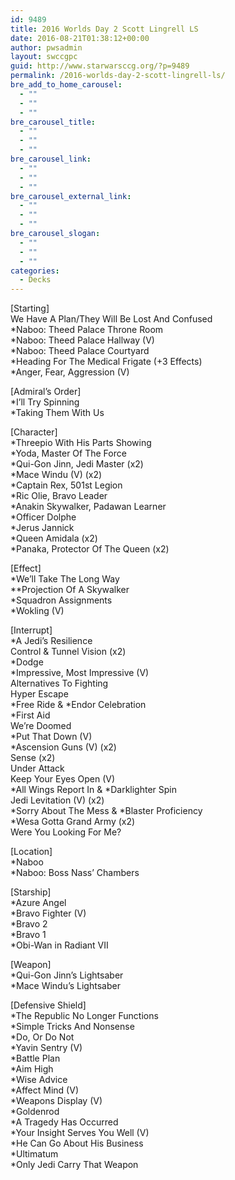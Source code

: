 ```yaml
---
id: 9489
title: 2016 Worlds Day 2 Scott Lingrell LS
date: 2016-08-21T01:38:12+00:00
author: pwsadmin
layout: swccgpc
guid: http://www.starwarsccg.org/?p=9489
permalink: /2016-worlds-day-2-scott-lingrell-ls/
bre_add_to_home_carousel:
  - ""
  - ""
  - ""
bre_carousel_title:
  - ""
  - ""
  - ""
bre_carousel_link:
  - ""
  - ""
  - ""
bre_carousel_external_link:
  - ""
  - ""
  - ""
bre_carousel_slogan:
  - ""
  - ""
  - ""
categories:
  - Decks
---
```

[Starting]  
We Have A Plan/They Will Be Lost And Confused  
*Naboo: Theed Palace Throne Room  
*Naboo: Theed Palace Hallway (V)  
*Naboo: Theed Palace Courtyard  
*Heading For The Medical Frigate (+3 Effects)  
*Anger, Fear, Aggression (V)

[Admiral&#8217;s Order]  
*I&#8217;ll Try Spinning  
*Taking Them With Us

[Character]  
*Threepio With His Parts Showing  
*Yoda, Master Of The Force  
*Qui-Gon Jinn, Jedi Master (x2)  
*Mace Windu (V) (x2)  
*Captain Rex, 501st Legion  
*Ric Olie, Bravo Leader  
*Anakin Skywalker, Padawan Learner  
*Officer Dolphe  
*Jerus Jannick  
*Queen Amidala (x2)  
*Panaka, Protector Of The Queen (x2)

[Effect]  
*We&#8217;ll Take The Long Way  
**Projection Of A Skywalker  
*Squadron Assignments  
*Wokling (V)

[Interrupt]  
*A Jedi&#8217;s Resilience  
Control & Tunnel Vision (x2)  
*Dodge  
*Impressive, Most Impressive (V)  
Alternatives To Fighting  
Hyper Escape  
\*Free Ride & \*Endor Celebration  
*First Aid  
We&#8217;re Doomed  
*Put That Down (V)  
*Ascension Guns (V) (x2)  
Sense (x2)  
Under Attack  
Keep Your Eyes Open (V)  
\*All Wings Report In & \*Darklighter Spin  
Jedi Levitation (V) (x2)  
\*Sorry About The Mess & \*Blaster Proficiency  
*Wesa Gotta Grand Army (x2)  
Were You Looking For Me?

[Location]  
*Naboo  
*Naboo: Boss Nass&#8217; Chambers

[Starship]  
*Azure Angel  
*Bravo Fighter (V)  
*Bravo 2  
*Bravo 1  
*Obi-Wan in Radiant VII

[Weapon]  
*Qui-Gon Jinn&#8217;s Lightsaber  
*Mace Windu&#8217;s Lightsaber

[Defensive Shield]  
*The Republic No Longer Functions  
*Simple Tricks And Nonsense  
*Do, Or Do Not  
*Yavin Sentry (V)  
*Battle Plan  
*Aim High  
*Wise Advice  
*Affect Mind (V)  
*Weapons Display (V)  
*Goldenrod  
*A Tragedy Has Occurred  
*Your Insight Serves You Well (V)  
*He Can Go About His Business  
*Ultimatum  
*Only Jedi Carry That Weapon